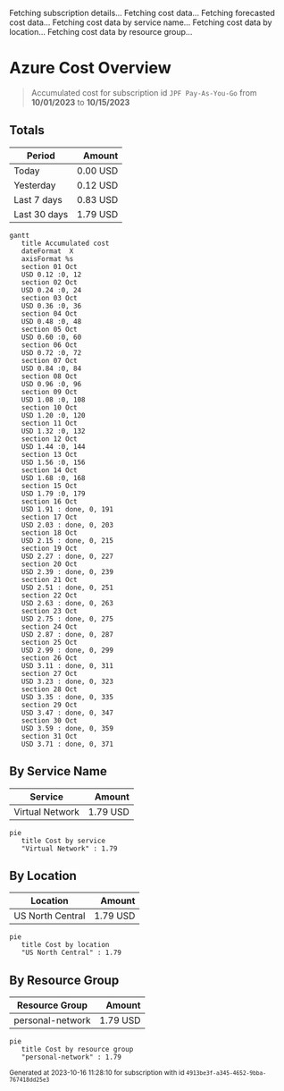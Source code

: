 Fetching subscription details...
Fetching cost data...
Fetching forecasted cost data...
Fetching cost data by service name...
Fetching cost data by location...
Fetching cost data by resource group...
# Azure Cost Overview

> Accumulated cost for subscription id `JPF Pay-As-You-Go` from **10/01/2023** to **10/15/2023**

## Totals

|Period|Amount|
|---|---:|
|Today|0.00 USD|
|Yesterday|0.12 USD|
|Last 7 days|0.83 USD|
|Last 30 days|1.79 USD|

```mermaid
gantt
   title Accumulated cost
   dateFormat  X
   axisFormat %s
   section 01 Oct
   USD 0.12 :0, 12
   section 02 Oct
   USD 0.24 :0, 24
   section 03 Oct
   USD 0.36 :0, 36
   section 04 Oct
   USD 0.48 :0, 48
   section 05 Oct
   USD 0.60 :0, 60
   section 06 Oct
   USD 0.72 :0, 72
   section 07 Oct
   USD 0.84 :0, 84
   section 08 Oct
   USD 0.96 :0, 96
   section 09 Oct
   USD 1.08 :0, 108
   section 10 Oct
   USD 1.20 :0, 120
   section 11 Oct
   USD 1.32 :0, 132
   section 12 Oct
   USD 1.44 :0, 144
   section 13 Oct
   USD 1.56 :0, 156
   section 14 Oct
   USD 1.68 :0, 168
   section 15 Oct
   USD 1.79 :0, 179
   section 16 Oct
   USD 1.91 : done, 0, 191
   section 17 Oct
   USD 2.03 : done, 0, 203
   section 18 Oct
   USD 2.15 : done, 0, 215
   section 19 Oct
   USD 2.27 : done, 0, 227
   section 20 Oct
   USD 2.39 : done, 0, 239
   section 21 Oct
   USD 2.51 : done, 0, 251
   section 22 Oct
   USD 2.63 : done, 0, 263
   section 23 Oct
   USD 2.75 : done, 0, 275
   section 24 Oct
   USD 2.87 : done, 0, 287
   section 25 Oct
   USD 2.99 : done, 0, 299
   section 26 Oct
   USD 3.11 : done, 0, 311
   section 27 Oct
   USD 3.23 : done, 0, 323
   section 28 Oct
   USD 3.35 : done, 0, 335
   section 29 Oct
   USD 3.47 : done, 0, 347
   section 30 Oct
   USD 3.59 : done, 0, 359
   section 31 Oct
   USD 3.71 : done, 0, 371
```

## By Service Name

|Service|Amount|
|---|---:|
|Virtual Network|1.79 USD|

```mermaid
pie
   title Cost by service
   "Virtual Network" : 1.79
```

## By Location

|Location|Amount|
|---|---:|
|US North Central|1.79 USD|

```mermaid
pie
   title Cost by location
   "US North Central" : 1.79
```

## By Resource Group

|Resource Group|Amount|
|---|---:|
|personal-network|1.79 USD|

```mermaid
pie
   title Cost by resource group
   "personal-network" : 1.79
```

<sup>Generated at 2023-10-16 11:28:10 for subscription with id `4913be3f-a345-4652-9bba-767418dd25e3`</sup>
